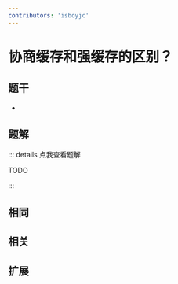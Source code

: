 ```yaml
---
contributors: 'isboyjc'
---
```


# 协商缓存和强缓存的区别？

## 题干

- 



## 题解

::: details 点我查看题解

  TODO

:::



## 相同


## 相关


## 扩展


